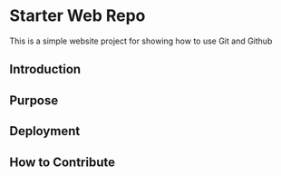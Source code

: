 
# Starter Web Repo

This is a simple website project for showing
how to use Git and Github

## Introduction

## Purpose

## Deployment

## How to Contribute